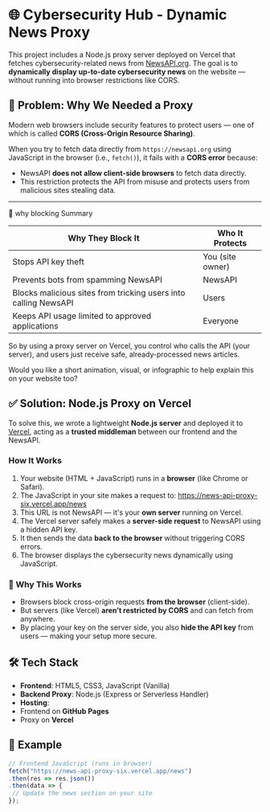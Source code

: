 # 🌐 Cybersecurity Hub - Dynamic News Proxy

This project includes a Node.js proxy server deployed on Vercel that fetches cybersecurity-related news from [NewsAPI.org](https://newsapi.org). The goal is to **dynamically display up-to-date cybersecurity news** on the website — without running into browser restrictions like CORS.

## 📌 Problem: Why We Needed a Proxy

Modern web browsers include security features to protect users — one of which is called **CORS (Cross-Origin Resource Sharing)**.

When you try to fetch data directly from `https://newsapi.org` using JavaScript in the browser (i.e., `fetch()`), it fails with a **CORS error** because:

- NewsAPI **does not allow client-side browsers** to fetch data directly.
- This restriction protects the API from misuse and protects users from malicious sites stealing data.
------------
🧠 why blocking Summary

|Why They Block It|	Who It Protects|
|-----------------|----------------|
|Stops API key theft| You (site owner)|
|Prevents bots from spamming NewsAPI	| NewsAPI|
|Blocks malicious sites from tricking users into calling NewsAPI | 	Users|
|Keeps API usage limited to approved applications	| Everyone|



So by using a proxy server on Vercel, you control who calls the API (your server), and users just receive safe, already-processed news articles.

Would you like a short animation, visual, or infographic to help explain this on your website too?

## ✅ Solution: Node.js Proxy on Vercel

To solve this, we wrote a lightweight **Node.js server** and deployed it to [Vercel](https://vercel.com), acting as a **trusted middleman** between our frontend and the NewsAPI.

### How It Works

1. Your website (HTML + JavaScript) runs in a **browser** (like Chrome or Safari).
2. The JavaScript in your site makes a request to: https://news-api-proxy-six.vercel.app/news
3. This URL is not NewsAPI — it's your **own server** running on Vercel.
4. The Vercel server safely makes a **server-side request** to NewsAPI using a hidden API key.
5. It then sends the data **back to the browser** without triggering CORS errors.
6. The browser displays the cybersecurity news dynamically using JavaScript.

### 🔐 Why This Works

- Browsers block cross-origin requests **from the browser** (client-side).
- But servers (like Vercel) **aren’t restricted by CORS** and can fetch from anywhere.
- By placing your key on the server side, you also **hide the API key** from users — making your setup more secure.

## 🛠️ Tech Stack

- **Frontend**: HTML5, CSS3, JavaScript (Vanilla)
- **Backend Proxy**: Node.js (Express or Serverless Handler)
- **Hosting**:
- Frontend on **GitHub Pages**
- Proxy on **Vercel**

## 🧪 Example

```js
// Frontend JavaScript (runs in browser)
fetch("https://news-api-proxy-six.vercel.app/news")
.then(res => res.json())
.then(data => {
 // Update the news section on your site
});


